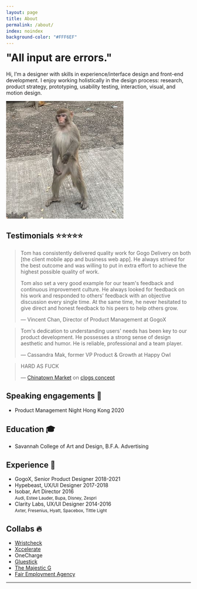 ```yaml
---
layout: page
title: About
permalink: /about/
index: noindex
background-color: "#FFF6EF"
---
```


<div class="section big-text grid grid-d3-m1 tofadein bio">
  <div class="grid-item span-2">
    <h1 style="margin-top: 0">"All input are errors."</h1>
    <p>Hi, I’m a designer with skills in experience/interface design and front-end development. I enjoy working holistically in the design process: research, product strategy, prototyping, usability testing, interaction, visual, and motion design.</p> 
  </div>
  <div class="grid-item">
    <img src="/assets/me-about.jpg" class="pp"/>
  </div>
</div>

<div class="section grid grid-d3-m1 tofadein">
  <div class="grid-item span-2">
    <h2>Testimonials ⭐⭐⭐⭐⭐</h2>
    <blockquote>
      <p>Tom has consistently delivered quality work for Gogo Delivery on both [the client mobile app and business web app]. He always strived for the best outcome and was willing to put in extra effort to achieve the highest possible quality of work.</p>
      <p>Tom also set a very good example for our team's feedback and continuous improvement culture. He always looked for feedback on his work and responded to others' feedback with an objective discussion every single time. At the same time, he never hesitated to give direct and honest feedback to his peers to help others grow.</p>      
      <div class="quote-person">
        <div>
          — Vincent Chan, Director of Product Management at GogoX
        </div>
      </div>
    </blockquote>
    <blockquote>
      <p>Tom's dedication to understanding users' needs has been key to our product development. He possesses a strong sense of design aesthetic and humor. He is reliable, professional and a team player.</p>
      <div class="quote-person">
        <div>
          — Cassandra Mak, former VP Product & Growth at Happy Owl
        </div>
      </div>
    </blockquote>
    <blockquote>
      <p>HARD AS FUCK</p>
      <div class="quote-person">
        <div>
          — <a href="https://www.instagram.com/chinatownmarket/?hl=en">Chinatown Market</a> on <a href="https://www.instagram.com/p/BbON8ZGhCOO/">clogs concept</a>
        </div>
      </div>
    </blockquote>
  </div>
</div>

<div class="section grid grid-d2-m1 tofadein">
  
  <div class="grid-item">
    <h2>Speaking engagements 🎤</h2>
    <ul class="list-reset">
      <li>Product Management Night Hong Kong 2020</li>
    </ul>
  </div>
   <div class="grid-item">
    <h2>Education 🎓</h2>
    <ul class="list-reset">
      <li>Savannah College of Art and Design, B.F.A. Advertising</li>
    </ul>
  </div> 
  <div class="grid-item">
    <h2>Experience 🧠</h2>
    <ul class="list-reset">
      <li>GogoX, Senior Product Designer 2018-2021</li>
      <li>Hypebeast, UX/UI Designer 2017-2018</li>
      <li>Isobar, Art Director 2016<br><small>Audi, Estee Lauder, Bupa, Disney, Zespri</small></li>
      <li>Clarity Labs, UX/UI Designer 2014-2016<br><small>Axter, Fresenius, Hyatt, Spacebox, Tittle Light</small></li>
    </ul>
  </div>  
  <div class="grid-item">
    <h2>Collabs 🔥</h2>
    <ul class="list-reset">
      <li><a href="https://wristcheck.com/">Wristcheck</a></li>
      <li><a href="https://xccelerate.co/en/">Xccelerate</a></li>
      <li>OneCharge</li>
      <li><a href="https://www.instagram.com/gluestickent/?hl=en">Gluestick</a></li>
      <li><a href="https://open.spotify.com/artist/6FYb6pz46vUS11KcdUsM1W">The Majestic G</a></li> 
      <li><a href="https://www.fairagency.org/">Fair Employment Agency</a></li>
    </ul>
  </div>
</div>


<hr>